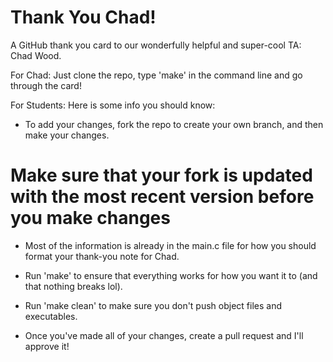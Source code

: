 # Thank You Chad!
A GitHub thank you card to our wonderfully helpful and super-cool TA: Chad Wood.

For Chad: Just clone the repo, type 'make' in the command line and go through the card!

For Students: Here is some info you should know:

- To add your changes, fork the repo to create your own branch, and then make your changes.
# Make sure that your fork is updated with the most recent version before you make changes

- Most of the information is already in the main.c file for how you should format your thank-you note for Chad.
- Run 'make' to ensure that everything works for how you want it to (and that nothing breaks lol).
- Run 'make clean' to make sure you don't push object files and executables.
       
- Once you've made all of your changes, create a pull request and I'll approve it!
